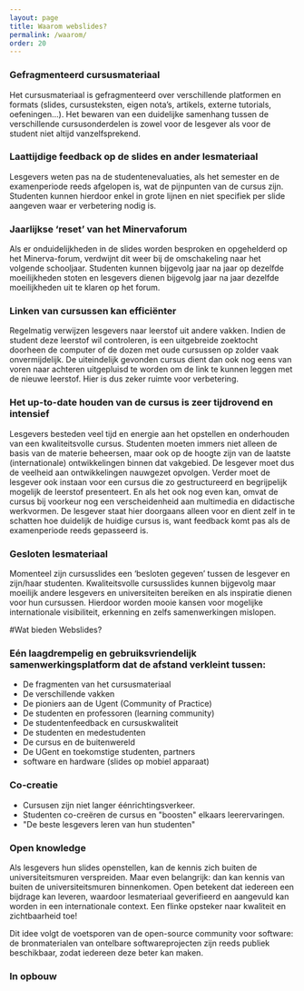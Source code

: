 ```yaml
---
layout: page
title: Waarom webslides?
permalink: /waarom/
order: 20
---
```


### Gefragmenteerd cursusmateriaal 
Het cursusmateriaal is gefragmenteerd over verschillende platformen en formats (slides, cursusteksten, eigen nota’s, artikels, externe tutorials, oefeningen…). Het bewaren van een duidelijke samenhang tussen de verschillende cursusonderdelen is zowel voor de lesgever als voor de student niet altijd vanzelfsprekend.  

### Laattijdige feedback op de slides en ander lesmateriaal 
Lesgevers weten pas na de studentenevaluaties, als het semester en de examenperiode reeds afgelopen is, wat de pijnpunten van de cursus zijn. Studenten kunnen hierdoor enkel in grote lijnen en niet specifiek per slide aangeven waar er verbetering nodig is.  

### Jaarlijkse ‘reset’ van het Minervaforum 
Als er onduidelijkheden in de slides worden besproken en opgehelderd op het Minerva-forum, verdwijnt dit weer bij de omschakeling naar het volgende schooljaar. Studenten kunnen bijgevolg jaar na jaar op dezelfde moeilijkheden stoten en lesgevers dienen bijgevolg jaar na jaar dezelfde moeilijkheden uit te klaren op het forum. 

### Linken van cursussen kan efficiënter
Regelmatig verwijzen lesgevers naar leerstof uit andere vakken. Indien de student deze leerstof wil controleren, is een uitgebreide zoektocht doorheen de computer of de dozen met oude cursussen op zolder vaak onvermijdelijk. De uiteindelijk gevonden cursus dient dan ook nog eens van voren naar achteren uitgepluisd te worden om de link te kunnen leggen met de nieuwe leerstof. Hier is dus zeker ruimte voor verbetering.  

### Het up-to-date houden van de cursus is zeer tijdrovend en intensief 
Lesgevers besteden veel tijd en energie aan het opstellen en onderhouden van een kwaliteitsvolle cursus. Studenten moeten immers niet alleen de basis van de materie beheersen, maar ook op de hoogte zijn van de laatste (internationale) ontwikkelingen binnen dat vakgebied. De lesgever moet dus de veelheid aan ontwikkelingen nauwgezet opvolgen. 
Verder moet de lesgever ook instaan voor een cursus die zo gestructureerd en begrijpelijk mogelijk de leerstof presenteert. En als het ook nog even kan, omvat de cursus bij voorkeur nog een verscheidenheid aan multimedia en didactische werkvormen. 
De lesgever staat hier doorgaans alleen voor en dient zelf in te schatten hoe duidelijk de huidige cursus is, want feedback komt pas als de examenperiode reeds gepasseerd is. 

### Gesloten lesmateriaal
Momenteel zijn cursusslides een ‘besloten gegeven’ tussen de lesgever en zijn/haar studenten.  Kwaliteitsvolle cursusslides kunnen bijgevolg maar moeilijk andere lesgevers en universiteiten bereiken en als inspiratie dienen voor hun cursussen. Hierdoor worden mooie kansen voor mogelijke internationale visibiliteit, erkenning en zelfs samenwerkingen mislopen. 

#Wat bieden Webslides?

### Eén laagdrempelig en gebruiksvriendelijk samenwerkingsplatform dat de afstand verkleint tussen:

* De fragmenten van het cursusmateriaal
* De verschillende vakken
* De pioniers aan de Ugent (Community of Practice)
* De studenten en professoren (learning community)
* De studentenfeedback en cursuskwaliteit
* De studenten en medestudenten 
* De cursus en de buitenwereld
* De UGent en toekomstige studenten, partners
* software en hardware (slides op mobiel apparaat)



### Co-creatie

* Cursusen zijn niet langer éénrichtingsverkeer.
* Studenten co-creëren de cursus en "boosten" elkaars leerervaringen.
* "De beste lesgevers leren van hun studenten"

### Open knowledge


Als lesgevers hun slides openstellen, kan de kennis zich buiten de universiteitsmuren verspreiden. Maar even belangrijk: dan kan kennis van buiten de universiteitsmuren binnenkomen. Open betekent dat iedereen een bijdrage kan leveren, waardoor lesmateriaal geverifieerd en aangevuld kan worden in een internationale context. Een flinke opsteker naar kwaliteit en zichtbaarheid toe!

Dit idee volgt de voetsporen van de open-source community voor software: de bronmaterialen van ontelbare softwareprojecten zijn reeds publiek beschikbaar, zodat iedereen deze beter kan maken.

### In opbouw
